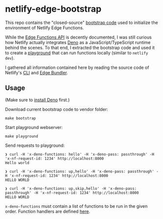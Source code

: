# netlify-edge-bootstrap

This repo contains the "closed-source" [bootstrap code](vendor/edge-bootstrap.netlify.app/bootstrap) used to initialize the environment of Netlify Edge Functions.

While the [Edge Functions API](https://docs.netlify.com/netlify-labs/experimental-features/edge-functions/api/) is decently documented, I was still curious how Netlify actually integrates [Deno](https://deno.land/) as a JavaScript/TypeScript runtime behind the scenes. To that end, I extracted the bootstrap code and used it to create a [playground](playground) that can run functions locally (similar to `netlify dev`).

I gathered all information contained here by reading the source code of Netlify's [CLI](https://github.com/netlify/cli/tree/main/src/lib/edge-functions) and [Edge Bundler](https://github.com/netlify/edge-bundler).

## Usage

(Make sure to [install Deno](https://deno.land/manual/getting_started/installation) first.)

Download current bootstrap code to vendor folder:

```console
make bootstrap
```

Start playground webserver:

```console
make playground
```

Send requests to playground:

```console
❯ curl -H 'x-deno-functions: hello' -H 'x-deno-pass: passthrough' -H 'x-nf-request-id: 1234' http://localhost:8000
Hello world

❯ curl -H 'x-deno-functions: up,hello' -H 'x-deno-pass: passthrough' -H 'x-nf-request-id: 1234' http://localhost:8000
HELLO WORLD

❯ curl -H 'x-deno-functions: up,skip,hello' -H 'x-deno-pass: passthrough' -H 'x-nf-request-id: 1234' http://localhost:8000
HELLO WORLD
```

`x-deno-functions` must contain a list of functions to be run in the given order. Function handlers are defined [here](playground/netlify/edge-functions).
